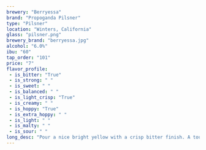 ```yaml
---
brewery: "Berryessa"
brand: "Propoganda Pilsner"
type: "Pilsner"
location: "Winters, California"
glass: "pilsner.png"
brewery_brand: "berryessa.jpg"
alcohol: "6.0%"
ibu: "60"
tap_order: "101"
price: "7"
flavor_profile:
 - is_bitter: "True"
 - is_strong: " "
 - is_sweet: " "
 - is_balanced: " "
 - is_light_crisp: "True"
 - is_creamy: " "
 - is_hoppy: "True"
 - is_extra_hoppy: " "
 - is_light: " "
 - is_malty: " "
 - is_sour: " "
long_desc: "Pour a nice bright yellow with a crisp bitter finish. A touch of malt sweetness rounds out the huge noble type hop aroma - a true hop head pilsner."
---
```

